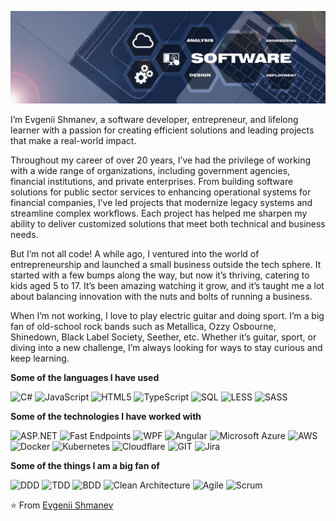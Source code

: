 [![Header](https://github.com/eshmanev/eshmanev/blob/main/images/background.jpg)](https://eshman.pro)

I’m Evgenii Shmanev, a software developer, entrepreneur, and lifelong learner with a passion for creating efficient solutions and leading projects that make a real-world impact.

Throughout my career of over 20 years, I’ve had the privilege of working with a wide range of organizations, including government agencies, financial institutions, and private enterprises. From building software solutions for public sector services to enhancing operational systems for financial companies, I’ve led projects that modernize legacy systems and streamline complex workflows. Each project has helped me sharpen my ability to deliver customized solutions that meet both technical and business needs.

But I’m not all code! A while ago, I ventured into the world of entrepreneurship and launched a small business outside the tech sphere. It started with a few bumps along the way, but now it’s thriving, catering to kids aged 5 to 17. It’s been amazing watching it grow, and it’s taught me a lot about balancing innovation with the nuts and bolts of running a business.

When I’m not working, I love to play electric guitar and doing sport. I’m a big fan of old-school rock bands such as Metallica, Ozzy Osbourne, Shinedown, Black Label Society, Seether, etc. Whether it’s guitar, sport, or diving into a new challenge, I’m always looking for ways to stay curious and keep learning.

**Some of the languages I have used**

![C#](https://img.shields.io/badge/C%23-000000?style=for-the-badge)
![JavaScript](https://img.shields.io/badge/-JavaScript-000000?style=for-the-badge&logo=javascript)
![HTML5](https://img.shields.io/badge/-HTML5-000000?style=for-the-badge&logo=HTML5)
![TypeScript](https://img.shields.io/badge/-TypeScript-000000?style=for-the-badge&logo=typescript&logoColor=007ACC)
![SQL](https://img.shields.io/badge/-SQL-000000?style=for-the-badge&logo=MySQL)
![LESS](https://img.shields.io/badge/less-000000?style=for-the-badge&logo=less)
![SASS](https://img.shields.io/badge/-sass-000000?style=for-the-badge&logo=sass)

**Some of the technologies I have worked with**

![ASP.NET](https://img.shields.io/badge/ASP.NET-000000?style=for-the-badge&logo=dotnet)
![Fast Endpoints](https://img.shields.io/badge/Fast%20Endpoints-000000?style=for-the-badge&logo=dotnet)
![WPF](https://img.shields.io/badge/WPF-000000?style=for-the-badge)
![Angular](https://img.shields.io/badge/Angular-000000?style=for-the-badge&logo=angular)
![Microsoft Azure](https://img.shields.io/badge/Microsoft%20Azure-000000?style=for-the-badge)
![AWS](https://img.shields.io/badge/AWS-000000?style=for-the-badge)
![Docker](https://img.shields.io/badge/Docker-000000?style=for-the-badge&logo=docker)
![Kubernetes](https://img.shields.io/badge/Kubernetes-000000?style=for-the-badge&logo=kubernetes)
![Cloudflare](https://img.shields.io/badge/Cloudflare-000000?style=for-the-badge&logo=cloudflare)
![GIT](https://img.shields.io/badge/-Git-000000?style=for-the-badge&logo=git&logoColor=F05032)
![Jira](https://img.shields.io/badge/Jira-000000?style=for-the-badge&logo=jira)

**Some of the things I am a big fan of**

![DDD](https://img.shields.io/badge/DDD-Domain--Driven%20Design-000000?style=for-the-badge)
![TDD](https://img.shields.io/badge/TDD-Test--Driven%20Development-000000?style=for-the-badge)
![BDD](https://img.shields.io/badge/BDD-Behavior--Driven%20Development-000000?style=for-the-badge)
![Clean Architecture](https://img.shields.io/badge/Clean%20Architecture-000000?style=for-the-badge)
![Agile](https://img.shields.io/badge/Agile-000000?style=for-the-badge)
![Scrum](https://img.shields.io/badge/Scrum-000000?style=for-the-badge)

⭐️ From [Evgenii Shmanev](https://github.com/eshmanev)
